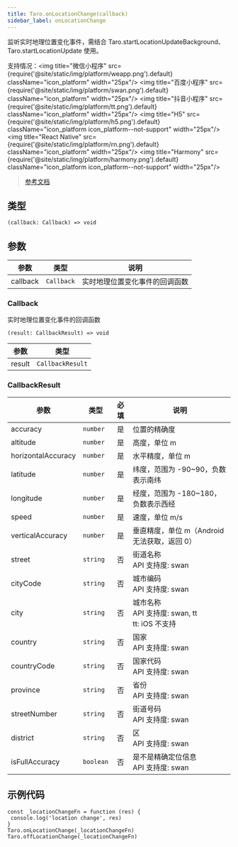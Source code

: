 ```yaml
---
title: Taro.onLocationChange(callback)
sidebar_label: onLocationChange
---
```


监听实时地理位置变化事件，需结合 Taro.startLocationUpdateBackground、Taro.startLocationUpdate 使用。

支持情况：<img title="微信小程序" src={require('@site/static/img/platform/weapp.png').default} className="icon_platform" width="25px"/> <img title="百度小程序" src={require('@site/static/img/platform/swan.png').default} className="icon_platform" width="25px"/> <img title="抖音小程序" src={require('@site/static/img/platform/tt.png').default} className="icon_platform" width="25px"/> <img title="H5" src={require('@site/static/img/platform/h5.png').default} className="icon_platform icon_platform--not-support" width="25px"/> <img title="React Native" src={require('@site/static/img/platform/rn.png').default} className="icon_platform" width="25px"/> <img title="Harmony" src={require('@site/static/img/platform/harmony.png').default} className="icon_platform icon_platform--not-support" width="25px"/>

> [参考文档](https://developers.weixin.qq.com/miniprogram/dev/api/location/wx.onLocationChange.html)

## 类型

```tsx
(callback: Callback) => void
```

## 参数

| 参数 | 类型 | 说明 |
| --- | --- | --- |
| callback | `Callback` | 实时地理位置变化事件的回调函数 |

### Callback

实时地理位置变化事件的回调函数

```tsx
(result: CallbackResult) => void
```

| 参数 | 类型 |
| --- | --- |
| result | `CallbackResult` |

### CallbackResult

| 参数 | 类型 | 必填 | 说明 |
| --- | --- | :---: | --- |
| accuracy | `number` | 是 | 位置的精确度 |
| altitude | `number` | 是 | 高度，单位 m |
| horizontalAccuracy | `number` | 是 | 水平精度，单位 m |
| latitude | `number` | 是 | 纬度，范围为 -90~90，负数表示南纬 |
| longitude | `number` | 是 | 经度，范围为 -180~180，负数表示西经 |
| speed | `number` | 是 | 速度，单位 m/s |
| verticalAccuracy | `number` | 是 | 垂直精度，单位 m（Android 无法获取，返回 0） |
| street | `string` | 否 | 街道名称<br />API 支持度: swan |
| cityCode | `string` | 否 | 城市编码<br />API 支持度: swan |
| city | `string` | 否 | 城市名称<br />API 支持度: swan, tt<br />tt: iOS 不支持 |
| country | `string` | 否 | 国家<br />API 支持度: swan |
| countryCode | `string` | 否 | 国家代码<br />API 支持度: swan |
| province | `string` | 否 | 省份<br />API 支持度: swan |
| streetNumber | `string` | 否 | 街道号码<br />API 支持度: swan |
| district | `string` | 否 | 区<br />API 支持度: swan |
| isFullAccuracy | `boolean` | 否 | 是不是精确定位信息<br />API 支持度: swan |

## 示例代码

```tsx
const _locationChangeFn = function (res) {
 console.log('location change', res)
}
Taro.onLocationChange(_locationChangeFn)
Taro.offLocationChange(_locationChangeFn)
```
